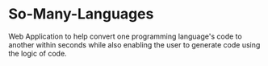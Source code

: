 # So-Many-Languages
Web Application to help convert one programming language's code to another within seconds while also enabling the user to generate code using the logic of code.
